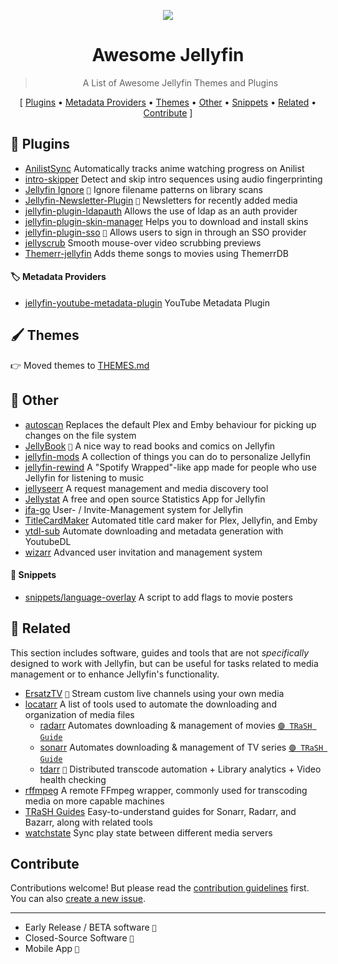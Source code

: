 <p align="center">
  <img src="https://user-images.githubusercontent.com/71837281/224832049-05e56fd0-84cb-48a9-b81c-6d9273e013e3.svg" />
  <h1 align="center">Awesome Jellyfin</h1>
</p>


<blockquote align="center"> A List of Awesome Jellyfin Themes and Plugins</blockquote>

<p align="center">
[
  <a href="#-plugins">Plugins</a> •
  <a href="#%EF%B8%8F-metadata-providers">Metadata Providers</a> •
  <a href="#%EF%B8%8F-themes">Themes</a> •
  <a href="#-other">Other</a> • 
  <a href="#-snippets">Snippets</a> •
  <a href="#-related">Related</a> • 
  <a href="#contribute">Contribute</a>
]
</p>


## 🧩 Plugins

- [AnilistSync](https://github.com/ARufenach/AnilistSync) Automatically tracks anime watching progress on Anilist
- [intro-skipper](https://github.com/ConfusedPolarBear/intro-skipper) Detect and skip intro sequences using audio fingerprinting
- [Jellyfin Ignore](https://github.com/fdett/jellyfin-ignore/) ` 🔸 ` Ignore filename patterns on library scans
- [Jellyfin-Newsletter-Plugin](https://github.com/Cloud9Developer/Jellyfin-Newsletter-Plugin) ` 🔸 ` Newsletters for recently added media
- [jellyfin-plugin-ldapauth](https://github.com/jellyfin/jellyfin-plugin-ldapauth) Allows the use of ldap as an auth provider
- [jellyfin-plugin-skin-manager](https://github.com/danieladov/jellyfin-plugin-skin-manager) Helps you to download and install skins
- [jellyfin-plugin-sso](https://github.com/9p4/jellyfin-plugin-sso) ` 🔸 ` Allows users to sign in through an SSO provider
- [jellyscrub](https://github.com/nicknsy/jellyscrub) Smooth mouse-over video scrubbing previews
- [Themerr-jellyfin](https://github.com/LizardByte/Themerr-jellyfin) Adds theme songs to movies using ThemerrDB


#### 🏷️ Metadata Providers

- [jellyfin-youtube-metadata-plugin](https://github.com/ankenyr/jellyfin-youtube-metadata-plugin) YouTube Metadata Plugin


## 🖌️ Themes

👉 Moved themes to [THEMES.md](THEMES.md)

## 👾 Other

- [autoscan](https://github.com/Cloudbox/autoscan) Replaces the default Plex and Emby behaviour for picking up changes on the file system
- [JellyBook](https://github.com/Kara-Zor-El/JellyBook) ` 📱 ` A nice way to read books and comics on Jellyfin
- [jellyfin-mods](https://github.com/BobHasNoSoul/jellyfin-mods) A collection of things you can do to personalize Jellyfin
- [jellyfin-rewind](https://github.com/Chaphasilor/jellyfin-rewind) A "Spotify Wrapped"-like app made for people who use Jellyfin for listening to music
- [jellyseerr](https://github.com/Fallenbagel/jellyseerr) A request management and media discovery tool
- [Jellystat](https://github.com/CyferShepard/Jellystat) A free and open source Statistics App for Jellyfin
- [jfa-go](https://github.com/hrfee/jfa-go) User- / Invite-Management system for Jellyfin
- [TitleCardMaker](https://github.com/CollinHeist/TitleCardMaker) Automated title card maker for Plex, Jellyfin, and Emby
- [ytdl-sub](https://github.com/jmbannon/ytdl-sub) Automate downloading and metadata generation with YoutubeDL
- [wizarr](https://github.com/Wizarrrr/wizarr) Advanced user invitation and management system

#### 📜 Snippets

- [snippets/language-overlay](snippets/language-overlay) A script to add flags to movie posters


## 🌌 Related

This section includes software, guides and tools that are not _specifically_ designed to work with Jellyfin, but can be useful for tasks related to media management or to enhance Jellyfin's functionality.

- [ErsatzTV](https://github.com/jasongdove/ErsatzTV) ` 🔸 ` Stream custom live channels using your own media
- [locatarr](https://github.com/BrenekH/locatarr) A list of tools used to automate the downloading and organization of media files
  - [radarr](https://github.com/Radarr/Radarr) Automates downloading & management of movies [`🟣 TRaSH Guide`](https://trash-guides.info/Radarr/)
  - [sonarr](https://github.com/Sonarr/Sonarr) Automates downloading & management of TV series [`🟣 TRaSH Guide`](https://trash-guides.info/Sonarr/)
  - [tdarr](https://github.com/HaveAGitGat/Tdarr) ` 📛 ` Distributed transcode automation + Library analytics + Video health checking
- [rffmpeg](https://github.com/joshuaboniface/rffmpeg) A remote FFmpeg wrapper, commonly used for transcoding media on more capable machines
- [TRaSH Guides](https://trash-guides.info/) Easy-to-understand guides for Sonarr, Radarr, and Bazarr, along with related tools
- [watchstate](https://github.com/ArabCoders/watchstate) Sync play state between different media servers


## Contribute

Contributions welcome! But please read the [contribution guidelines](CONTRIBUTING.md) first.  
You can also [create a new issue](https://github.com/awesome-jellyfin/awesome-jellyfin/issues/new).

---

* Early Release / BETA software ` 🔸 `
* Closed-Source Software ` 📛 `
* Mobile App ` 📱 `
